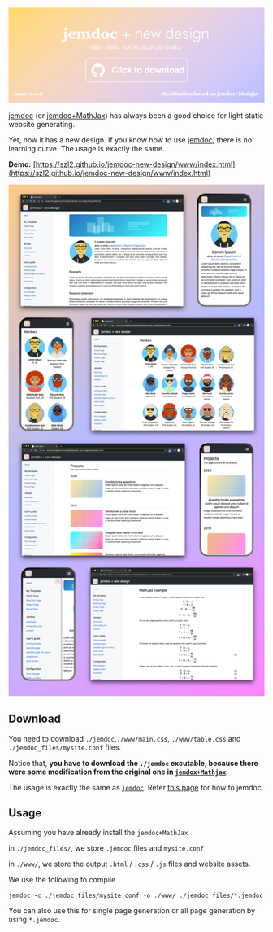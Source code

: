 <a href="https://github.com/szl2/jemdoc-new-design"><img src="README.assets/banner.png" alt="banner" style="zoom:100%;" /></a>

[jemdoc](https://jemdoc.jaboc.net/) (or [jemdoc+MathJax](http://www.mit.edu/~wsshin/jemdoc+mathjax.html)) has always been a good choice for light static website generating.

Yet, now it has a new design. If you know how to use [jemdoc](https://jemdoc.jaboc.net/), there is no learning curve. The usage is exactly the same.

**Demo:**  [https://szl2.github.io/jemdoc-new-design/www/index.html](https://szl2.github.io/jemdoc-new-design/www/index.html)

![info](README.assets/info.png)

## Download

You need to download `./jemdoc`,`./www/main.css`, `./www/table.css` and `./jemdoc_files/mysite.conf` files.

Notice that, **you have to download the `./jemdoc` excutable, because there were some modification from the original one in [`jemdox+Mathjax`](https://szl2.github.io/jemdoc-new-design/www/index.html)**.

The usage is exactly the same as [`jemdoc`](https://jemdoc.jaboc.net/). Refer [this page](https://jemdoc.jaboc.net/) for how to jemdoc.

## Usage

Assuming you have already install the  `jemdoc+MathJax`

in `./jemdoc_files/`, we store `.jemdoc` files and `mysite.conf`

in `./www/`, we store the output `.html` / `.css` / `.js` files and website assets.

We use the following to compile

```
jemdoc -c ./jemdoc_files/mysite.conf -o ./www/ ./jemdoc_files/*.jemdoc
```

You can also use this for single page generation or all page generation by using `*.jemdoc`.
